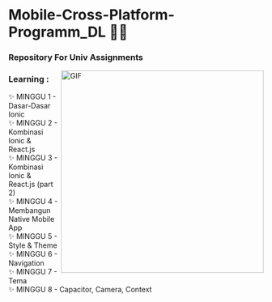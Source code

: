 # Mobile-Cross-Platform-Programm_DL 👨‍💻

### Repository For Univ Assignments

<img hight="300" width="400" alt="GIF" align="right" src="https://filmdaily.co/wp-content/uploads/2020/06/meme-10.gif">

### Learning :
✨ MINGGU 1 - Dasar-Dasar Ionic <br>
✨ MINGGU 2 - Kombinasi Ionic & React.js <br>
✨ MINGGU 3 - Kombinasi Ionic & React.js (part 2) <br>
✨ MINGGU 4 - Membangun Native Mobile App <br>
✨ MINGGU 5 - Style & Theme <br>
✨ MINGGU 6 - Navigation <br>
✨ MINGGU 7 - Tema <br>
✨ MINGGU 8 - Capacitor, Camera, Context <br>